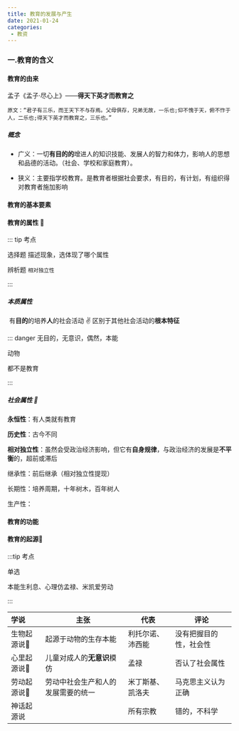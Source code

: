 ```yaml
---
title: 教育的发展与产生
date: 2021-01-24
categories:
 - 教资
---
```


### 一.教育的含义

#### 教育的由来

孟子《孟子·尽心上》——**得天下英才而教育之**

`原文：“君子有三乐，而王天下不与存焉。父母俱存，兄弟无故，一乐也;仰不愧于天，俯不怍于人，二乐也;得天下英才而教育之，三乐也。”`

##### 概念

- 广义：一切**有目的的**增进人的知识技能、发展人的智力和体力，影响人的思想和品德的活动。（社会、学校和家庭教育）。

- 狭义：主要指学校教育。是教育者根据社会要求，有目的，有计划，有组织得对教育者施加影响

#### 教育的基本要素

#### 教育的属性 :rocket:

::: tip 考点

选择题  描述现象，选体现了哪个属性

辨析题 `相对独立性`

:::

##### 本质属性

​	有**目的**的培养**人**的社会活动  :v: 区别于其他社会活动的**根本特征**

::: danger
无目的，无意识，偶然，本能

动物

都不是教育

:::

##### 社会属性 :rocket:

**永恒性**：有人类就有教育 

**历史性**：古今不同

**相对独立性**：虽然会受政治经济影响，但它有**自身规律**，与政治经济的发展是**不平衡**的，超前或滞后

继承性：前后继承（相对独立性提现）

长期性：培养周期，十年树木，百年树人

生产性：

#### 教育的功能

#### 教育的起源:rocket:

:::tip 考点

单选

本能生利息、心理仿孟禄、米凯爱劳动

:::

| 学说               | 主张                               | 代表             | 评论                   |
| :----------------- | ---------------------------------- | ---------------- | ---------------------- |
| 生物起源说:rocket: | 起源于动物的生存本能               | 利托尔诺、沛西能 | 没有把握目的性，社会性 |
| 心里起源说:rocket: | 儿童对成人的**无意识**模仿         | 孟禄             | 否认了社会属性         |
| 劳动起源说:rocket: | 劳动中社会生产和人的发展需要的统一 | 米丁斯基、凯洛夫 | 马克思主义认为正确     |
| 神话起源说         |                                    | 所有宗教         | 错的，不科学           |

